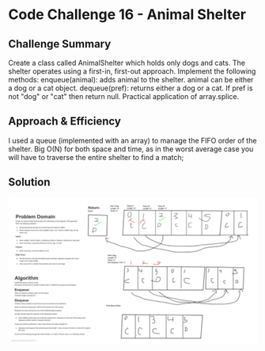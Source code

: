 # Code Challenge 16 - Animal Shelter

## Challenge Summary
Create a class called AnimalShelter which holds only dogs and cats. The shelter operates using a first-in, first-out approach.
Implement the following methods:
enqueue(animal): adds animal to the shelter. animal can be either a dog or a cat object.
dequeue(pref): returns either a dog or a cat. If pref is not "dog" or "cat" then return null.
Practical application of array.splice. 

## Approach & Efficiency
<!-- What approach did you take? Why? What is the Big O space/time for this approach? -->
I used a queue (implemented with an array) to manage the FIFO order of the shelter.  Big O(N) for both space and time, as in the worst average case you will have to traverse the entire shelter to find a match;

## Solution
![WhiteBoard](../../assets/cc12.jpg)